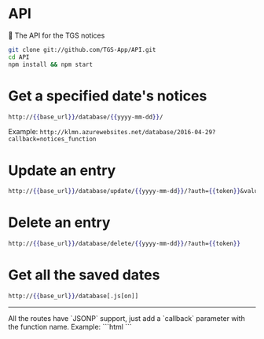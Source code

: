 # API
:school: The API for the TGS notices

```sh
git clone git://github.com/TGS-App/API.git
cd API
npm install && npm start
```

# Get a specified date's notices
```handlebars
http://{{base_url}}/database/{{yyyy-mm-dd}}/
```   
Example: `http://klmn.azurewebsites.net/database/2016-04-29?callback=notices_function`

# Update an entry
```handlebars
http://{{base_url}}/database/update/{{yyyy-mm-dd}}/?auth={{token}}&value={{new_value}}
```   
# Delete an entry
```handlebars
http://{{base_url}}/database/delete/{{yyyy-mm-dd}}/?auth={{token}}
```   
# Get all the saved dates
```handlebars
http://{{base_url}}/database[.js[on]]
```   
<hr />
All the routes have `JSONP` support, just add a `callback` parameter with the function name.
Example:
```html
<script src="{{base_url}}/database.js?callback=bacon"></script>
<script>
    function bacon(APIResponse) {
        for (var notice in APIResponse)
            console.log(notice);
    }
</script>
```
